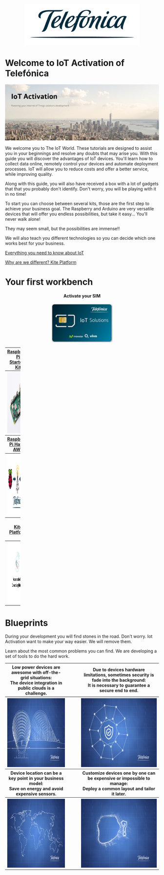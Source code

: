 <p align="center">
      <img  title="Telefonica" src="tutorials/pictures/miscellaneous/Telefonica_logo.png">
</p>

# Welcome to IoT Activation of Telefónica

![pic](tutorials/pictures/miscellaneous/IOT_Activation.png)

We welcome you to The IoT World.
These tutorials are designed to assist you in your beginnings and resolve any doubts that may arise you.
With this guide you will discover the advantages of IoT devices.
You'll learn how to collect data online, remotely control your devices and automate deployment processes.
IoT will allow you to reduce costs and offer a better service, while improving quality.

Along with this guide, you will also have received a box with a lot of gadgets that that you probably don't identify. 
Don't worry, you will be playing with it in no time!

To start you can choose between several kits, those are the first step to achieve your business goal.
The Raspberry and Arduino are very versatile devices that will offer you endless possibilities, 
but take it easy... You'll never walk alone!

They may seem small, but the possibilities are immense!!

We will also teach you different technologies so you can decide which one works best for your business.

[Everything you need to know about IoT](tutorials/README.md)

[Why are we different? Kite Platform](tutorials/Kite_Platform.md)



# Your first workbench

<div align="center">
    <h4>Activate your SIM</h4>
</div>
<p align="center">
    <a href="tutorials/Kite_Platform.md#how-to-get-started-with-your-sim" align="center" border="10">
        <img src="tutorials/pictures/miscellaneous/Telefonica_SIM.png"
        width="200" height="125">
    </a>
</p>


<table style="width:10%" align="center">
  <tr>
	<th>
		<a href="tutorials/RaspberryPi_StarterKit.md" align="center" >
			Raspberry Pi Starter-Kit
		</a>
	</th>
	<th>
		<img src="tutorials/pictures/portfolio/portfolio_white.png" width="200" height="1">
	</th>
	<th>
		<a href="tutorials/Arduino_StarterKit.md" align="center">
			Arduino Starter-Kit
		</a>
	</th>
  </tr>
  <tr>
	<th>
		<a href="tutorials/RaspberryPi_StarterKit.md" align="center">
			<img src="tutorials/pictures/portfolio/portfolio-Raspberry-Kit.png"
			width="300" height="200">
		</a>
	</th>
	<th></th>
	<th>
		<a href="tutorials/Arduino_StarterKit.md" align="center">
			<img src="tutorials/pictures/portfolio/portfolio-Arduino-Kit.png"
			width="300" height="200">
		</a>
	</th>
  </tr>
  <tr></tr>
  <tr>
	<th>
		<a href="tutorials/RaspberryPi_StarterKit.md" align="center">
			Raspberry Pi Hat to AWS
		</a>
	</th>
	<th></th>
	<th>
		<a href="tutorials/Arduino_AWS.md" align="center">
			Arduino to AWS
		</a>
	</th>
  </tr>
  <tr>
	<th>		
		<a href="tutorials/RaspberryPi_HAT.md" align="center">
			<img src="tutorials/pictures/portfolio/portfolio-Raspberry-AWS.png"
			width="300" height="200">
		</a>
	</th>
	<th></th>
	<th>
		<a href="tutorials/Arduino_AWS.md" align="center">
			<img src="tutorials/pictures/portfolio/portfolio-Arduino-AWS.png"
			width="300" height="200">
		</a>
	</th>
  </tr>
    <tr></tr>
  <tr>
	<th>
		<a href="tutorials/Kite_Platform.md" align="center">
			Kite Platform
		</a>
	</th>
	<th></th>
	<th>
		<a href="tutorials/Arduino_GCP.md" align="center">
			Arduino to Google Cloud
		</a>
	</th>
  </tr>
  <tr>
	<th>		
		<a href="tutorials/Kite_Platform.md" align="center">
			<img src="tutorials/pictures/portfolio/portfolio-Kite.png"
			width="300" height="200">
		</a>
	</th>
	<th></th>
	<th>
		<a href="tutorials/Arduino_GCP.md" align="center">
			<img src="tutorials/pictures/portfolio/portfolio-Arduino-GCP.png"
			width="300" height="200">
		</a>
	</th>
  </tr>
</table>




# Blueprints

During your development you will find stones in the road. Don't worry.
Iot Activation want to make your way easier. We will remove them.

Learn about the most common problems you can find.
We are developing a set of tools to do the hard work.



<table>
  <tr>
	<th>
		<div>
			Low power devices are awesome with off-the-grid situations:
		</div>
		<div>
			The device integration in public clouds is a challenge.
		</div>
	</th>
	<th>
		<img src="tutorials/pictures/portfolio/portfolio_white.png" width="75" height="1">
	</th>
	<th>
		<div >
			Due to devices hardware limitations, sometimes security is fade into the background:
		</div>
		<div >
			It is necessary to guarantee a secure end to end.
		</div>
	</th>
  </tr>
  	<th>
		<a href="tutorials/BP_DataBridge.md" align="center">
			<img src="tutorials/pictures/portfolio/portfolio_bp_databridge.png"
			width="350" height="225">
		</a>
	</th>
	<th></th>
	<th>
		<a href="tutorials/BP_IPsec.md" align="center">
			<img src="tutorials/pictures/portfolio/portfolio_bp_ipsec.png"
			width="350" height="225">
		</a>
	</th>
  </tr>
  <tr>
	<th>
		<div>
			Device location can be a key point in your business model:
		</div>
		<div>
			Save on energy and avoid expensive sensors.
		</div>
	</th>
	<th>
	</th>
	<th>
		<div>
			Customize devices one by one can be expensive or impossible to manage:
		</div>
		<div>
			Deploy a common layout and tailor it later.
		</div>
	</th>
  </tr>
  	<th>
		<a href="tutorials/BP_Asset_Tracking.md" align="center">
			<img src="tutorials/pictures/portfolio/portfolio_bp_Asset_Tracking.png"
			width="350" height="225">
		</a>
	</th>
	<th></th>
	<th>
		<a href="tutorials/BP_Bootstraping.md" align="center">
			<img src="tutorials/pictures/portfolio/portfolio_bp_bootstraping.png"
			width="350" height="225">
		</a>
	</th>
  </tr>
</table>
